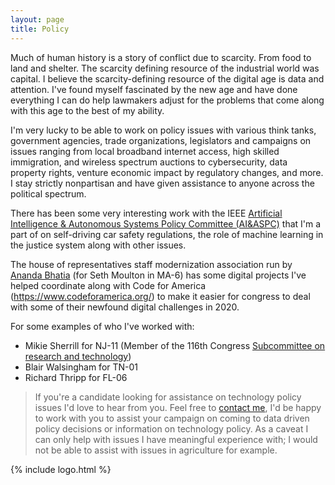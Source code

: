 ```yaml
---
layout: page
title: Policy
---
```


Much of human history is a story of conflict due to scarcity. From food to land and shelter. The scarcity defining resource of the industrial world was capital. I believe the scarcity-defining resource of the digital age is data and attention. I've found myself fascinated by the new age and have done everything I can do help lawmakers adjust for the problems that come along with this age to the best of my ability.


I'm very lucky to be able to work on policy issues with various think tanks, government agencies, trade organizations, legislators and campaigns on issues ranging from local broadband internet access, high skilled immigration, and wireless spectrum auctions to cybersecurity, data property rights, venture economic impact by regulatory changes, and more. I stay strictly nonpartisan and have given assistance to anyone across the political spectrum.


There has been some very interesting work with the IEEE [Artificial Intelligence & Autonomous Systems Policy Committee (AI&ASPC)](https://ieeeusa.org/volunteers/committees/aiaspc/) that I'm a part of on self-driving car safety regulations, the role of machine learning in the justice system along with other issues.

The house of representatives staff modernization association run by [Ananda Bhatia](https://www.linkedin.com/in/ananda-bhatia/) (for Seth Moulton in MA-6) has some digital projects I've helped coordinate along with Code for America (https://www.codeforamerica.org/) to make it easier for congress to deal with some of their newfound digital challenges in 2020.


For some examples of who I've worked with:

- Mikie Sherrill for NJ-11 (Member of the 116th Congress [Subcommittee on research and technology](https://science.house.gov/subcommittees/research-and-technology-116th-congress))
- Blair Walsingham for TN-01
- Richard Thripp for FL-06


> If you're a candidate looking for assistance on technology policy issues I'd love to hear from you. Feel free to [contact me](mailto:{{site.links.email}}), I'd be happy to work with you to assist your campaign on coming to data driven policy decisions or information on technology policy.
> As a caveat I can only help with issues I have meaningful experience with; I would not be able to assist with issues in agriculture for example.


{% include logo.html %}

